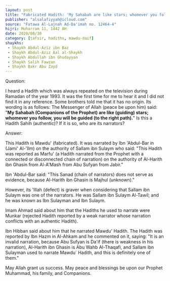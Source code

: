```yaml
---
layout: post
title: "Fabricated Hadith: 'My Sahabah are like stars; whomever you follow, you will be guided'"
publisher: "alsalafiyyah@icloud.com"
source: "Fatawa Al-Lajnah Ad-Da'imah no. 12464-4"
hijri: Muharram 11, 1442 AH
date: 2020/08/30
category: [tafsir, hadiths, mawdu-daif]
shaykhs: 
 - Shaykh Abdul-Aziz ibn Baz
 - Shaykh Abdul-Aziz Aal al-Shaykh
 - Shaykh Abdullah ibn Ghudayyan
 - Shaykh Salih Fawzan
 - Shaykh Bakr Abu Zayd
---
```


Question: 

I heard a Hadith which was always repeated on the television during Ramadan of the year 1993. It was the first time for me to hear it and I did not find it in any reference. Some brothers told me that it has no origin. Its wording is as follows: The Messenger of Allah (peace be upon him) said: "**My Sahabah (Companions of the Prophet) are like (guiding) stars; whomever you follow, you will be guided (to the right path).**" Is this a Hadith Sahih (authentic)? If it is so, who are its narrators?

Answer:

This Hadith is Mawdu' (fabricated). It was narrated by Ibn 'Abdul-Bar in (Jami' Al-'Ilm) on the authority of Sallam ibn Sulaym who said: "This Hadith was reported as Marfu' (a Hadith narrated from the Prophet with a connected or disconnected chain of narration) on the authority of Al-Harith ibn Ghasin from Al-A'Mash from Abu Sufyan from Jabir." 

Ibn 'Abdul-Bar said: "This Sanad (chain of narrators) does not serve as evidence, because Al-Harith ibn Ghasin is Majhul (unknown)." 

However, its 'Illah (defect) is graver when considering that Sallam ibn Sulaym was one of the narrators. He was Sallam ibn Sulaym Al-Tawil; and he was known as Ibn Sulayman and Ibn Sulaym. 

Imam Ahmad said about him that the Hadiths he used to narrate were Munkar (rejected Hadith reported by a weak narrator whose narration conflicts with an authentic Hadith). 

Ibn Hibban said about him that he narrated Mawdu' Hadith. The Hadith was reported by Ibn Hazm in Al-Ahkam and he commented on it, saying: "It is an invalid narration, because Abu Sufyan is Da'if (there is weakness in his narration), Al-Harith ibn Ghasin is Abu Wahb Al-Thaqafi, and Sallam ibn Sulayman used to narrate Mawdu` Hadith, and this is definitely one of them."

May Allah grant us success. May peace and blessings be upon our Prophet Muhammad, his family, and Companions.